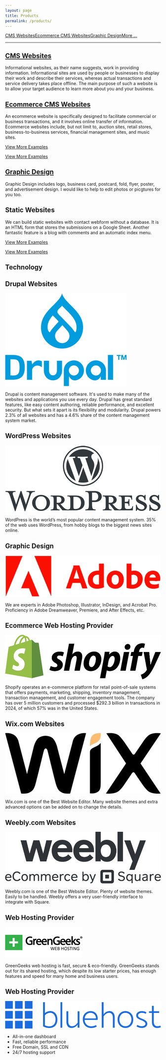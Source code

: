 ```yaml
---
layout: page
title: Products
permalink: /products/
---
```

<div class="submenuright">
   <p><a href="/regular-website-examples/">CMS Websites</a><a href="/ecommerce-website-examples/">Ecommerce CMS Websites</a><a href="/graphic-design-examples/">Graphic Design</a><a href="/more-examples/">More ...</a></p>
</div>

<div class="submenurighthr">
   <hr>
</div>

<div class="gridlayoutsecond">
   <div class="container-fluid">
      <div class="row"> 
         <div class="col-md-6 col-lg-6" id="pagelayout11">
            <h2><a href="/regular-website-examples">CMS Websites</a></h2>
            <p>Informational websites, as their name suggests, work in providing information. Informational sites are used by people or businesses to display their work and describe their services, whereas actual transactions and service delivery takes place offline. The main purpose of such a website is to allow your target audience to learn more about you and your business.</p>
         </div>
         <div class="col-md-6 col-lg-6" id="pagelayout12">
            <h2><a href="/ecommerce-website-examples">Ecommerce CMS Websites</a></h2>
            <p>An ecommerce website is specifically designed to facilitate commercial or business transactions, and it involves online transfer of information. Ecommerce websites include, but not limit to, auction sites, retail stores, business-to-business services, financial management sites, and music sites.</p>
          </div>       
      </div>
      <div class="row" id="colmddisplayno"> 
         <div class="col-md-6 col-lg-6" id="pagelayout21">
            <p><a href="/regular-website-examples">View More Examples</a></p>
         </div>
         <div class="col-md-6 col-lg-6" id="pagelayout22">
            <p><a href="/ecommerce-website-examples">View More Examples</a></p>
         </div>       
      </div>
   </div>
</div>

<div class="gridlayoutsecond">
   <div class="container-fluid">
      <div class="row"> 
         <div class="col-md-6 col-lg-6" id="pagelayout12">
            <h2><a href="/graphic-design-examples">Graphic Design</a></h2>
            <p>Graphic Design includes logo, business card, postcard, fold, flyer, poster, and advertisement design. I would like to help to edit photos or picgtures for you too. </p>
         </div>
         <div class="col-md-6 col-lg-6" id="pagelayout11">
            <h2>Static Websites</h2>
            <p>We can build static websites with contact webform without a database. It is an HTML form that stores the submissions on a Google Sheet. Another fantastic feature is a blog with comments and an automatic index menu.</p>
         </div>       
      </div>
      <div class="row" id="colmddisplayno"> 
         <div class="col-md-6 col-lg-6" id="pagelayout22">
            <p><a href="/graphic-design-examples">View More Examples</a></p>
         </div>
         <div class="col-md-6 col-lg-6" id="pagelayout21">
            <p><a href="/pcs-music-friends">View More Examples</a></p>
         </div>       
      </div>
   </div>
</div>

<div class="gridlayoutthird">
    <h2>Technology</h2>
</div>

<div class="gridlayoutsecond">
   <div class="container-fluid">
      <div class="row"> 
         <div class="col-md-6 col-lg-6" id="pagelayout11">
            <h2>Drupal Websites</h2>
            <p><a href="https://www.drupal.org/" target="_blank"><img src="/images/LogoDrupal9.png" alt="Logo1"></a></p>  
            <p>Drupal is content management software. It's used to make many of the websites and applications you use every day. Drupal has great standard features, like easy content authoring, reliable performance, and excellent security. But what sets it apart is its flexibility and modularity. Drupal powers 2.3% of all websites and has a 4.6% share of the content management system market.</p>
         </div>
         <div class="col-md-6 col-lg-6" id="pagelayout12">
            <h2>WordPress Websites</h2>
            <p><a href="https://www.wordpress.org/" target="_blank"><img src="/images/LogoWordPress.png" alt="Logo"></a></p>  
            <p>WordPress is the world’s most popular content management system. 35% of the web uses WordPress, from hobby blogs to the biggest news sites online.</p>
          </div>       
      </div>
   </div>
</div>

<div class="gridlayoutsecond">
   <div class="container-fluid">
      <div class="row"> 
         <div class="col-md-6 col-lg-6" id="pagelayout11">
            <h2>Graphic Design</h2>
            <p><a href="https://www.adobe.com/" target="_blank"><img src="/images/LogoAdobe.png" alt="Logo"></a></p>  
            <p>We are experts in Adobe Photoshop, Illustrator, InDesign, and Acrobat Pro. Proficiency in Adobe Dreamweaver, Premiere, and After Effects, etc.</p>
         </div>
         <div class="col-md-6 col-lg-6" id="pagelayout12">
            <h2>Ecommerce Web Hosting Provider</h2>
            <p><a href="https://www.shopify.com/" target="_blank"><img src="/images/LogoShopify.png" alt="Logo2"></a></p>  
            <p>Shopify operates an e-commerce platform for retail point-of-sale systems that offers payments, marketing, shipping, inventory management, transaction management, and customer engagement tools. The company has over 5 million customers and processed $292.3 billion in transactions in 2024, of which 57% was in the United States.</p>
         </div>       
      </div>
   </div>
</div>

<div class="gridlayoutsecond">
   <div class="container-fluid">
      <div class="row"> 
         <div class="col-md-6 col-lg-6" id="pagelayout12">
            <h2>Wix.com Websites</h2>
            <p><a href="https://www.wix.com/" target="_blank"><img src="/images/LogoWix.png" alt="Logo3"></a></p>  
            <p>Wix.com is one of the Best Website Editor. Many website themes and extra advanced options can be added on to change the details.</p>
         </div>
         <div class="col-md-6 col-lg-6" id="pagelayout11">
            <h2>Weebly.com Websites</h2>
            <p><a href="https://www.weebly.com/" target="_blank"><img src="/images/LogoWeebly.jpg" alt="Logo"></a></p>  
            <p>Weebly.com is one of the Best Website Editor. Plenty of website themes. Easily to be handled. Weebly offers a very user-friendly interface to integrate with Square.</p>
         </div>       
      </div>
   </div>
</div>

<div class="gridlayoutsecond">
   <div class="container-fluid">
      <div class="row"> 
         <div class="col-md-6 col-lg-6" id="pagelayout11">
            <h2>Web Hosting Provider</h2>
            <p><a href="https://www.greengeeks.com/" target="_blank"><img src="/images/LogoGreenGeeks.png" alt="Logo"></a></p>  
            <p>GreenGeeks web hosting is fast, secure & eco-friendly. GreenGeeks stands out for its shared hosting, which despite its low starter prices, has enough features and speed for many home and business users.</p>
         </div>
         <div class="col-md-6 col-lg-6" id="pagelayout12">
            <h2>Web Hosting Provider</h2>
            <p><a href="https://www.bluehost.com/" target="_blank"><img src="/images/LogoBluehost.png" alt="Logo2"></a></p>  
            <ul>
               <li>All-in-one dashboard</li>
               <li>Fast, reliable performance</li>
               <li>Free Domain, SSL and CDN</li>
               <li>24/7 hosting support</li>
            </ul>
         </div>       
      </div>
   </div>
</div>
